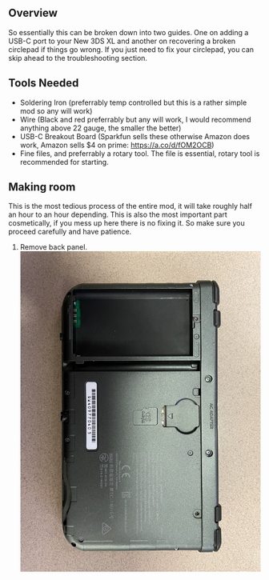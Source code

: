 ## Overview

So essentially this can be broken down into two guides. One on adding a USB-C port to your New 3DS XL and another on recovering a broken circlepad if things go wrong. If you just need to fix your circlepad, you can skip ahead to the troubleshooting section.

## Tools Needed
 - Soldering Iron (preferrably temp controlled but this is a rather simple mod so any will work)  
 - Wire (Black and red preferrably but any will work, I would recommend anything above 22 gauge, the smaller the better)  
 - USB-C Breakout Board (Sparkfun sells these otherwise Amazon does work, Amazon sells $4 on prime: https://a.co/d/fOM2OCB)
 - Fine files, and preferrably a rotary tool. The file is essential, rotary tool is recommended for starting.

## Making room

This is the most tedious process of the entire mod, it will take roughly half an hour to an hour depending. This is also the most important part cosmetically, if you mess up here there is no fixing it. So make sure you proceed carefully and have patience.

1. Remove back panel. ![Back Cover](/images/IMG_0939.jpeg)
